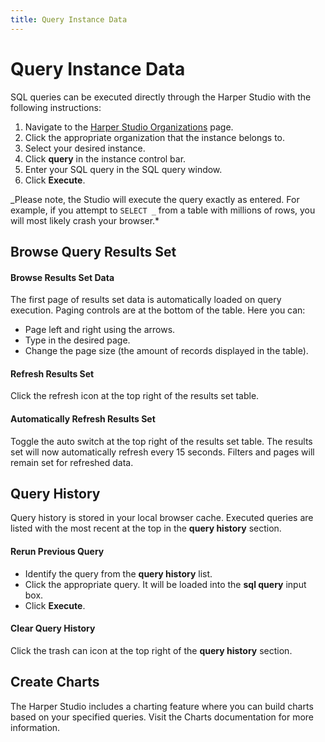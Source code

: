 ```yaml
---
title: Query Instance Data
---
```


# Query Instance Data

SQL queries can be executed directly through the Harper Studio with the following instructions:

1. Navigate to the [Harper Studio Organizations](https:/studio.harperdb.io/organizations) page.
1. Click the appropriate organization that the instance belongs to.
1. Select your desired instance.
1. Click **query** in the instance control bar.
1. Enter your SQL query in the SQL query window.
1. Click **Execute**.

_Please note, the Studio will execute the query exactly as entered. For example, if you attempt to `SELECT _` from a table with millions of rows, you will most likely crash your browser.\*

## Browse Query Results Set

#### Browse Results Set Data

The first page of results set data is automatically loaded on query execution. Paging controls are at the bottom of the table. Here you can:

- Page left and right using the arrows.
- Type in the desired page.
- Change the page size (the amount of records displayed in the table).

#### Refresh Results Set

Click the refresh icon at the top right of the results set table.

#### Automatically Refresh Results Set

Toggle the auto switch at the top right of the results set table. The results set will now automatically refresh every 15 seconds. Filters and pages will remain set for refreshed data.

## Query History

Query history is stored in your local browser cache. Executed queries are listed with the most recent at the top in the **query history** section.

#### Rerun Previous Query

- Identify the query from the **query history** list.
- Click the appropriate query. It will be loaded into the **sql query** input box.
- Click **Execute**.

#### Clear Query History

Click the trash can icon at the top right of the **query history** section.

## Create Charts

The Harper Studio includes a charting feature where you can build charts based on your specified queries. Visit the Charts documentation for more information.
